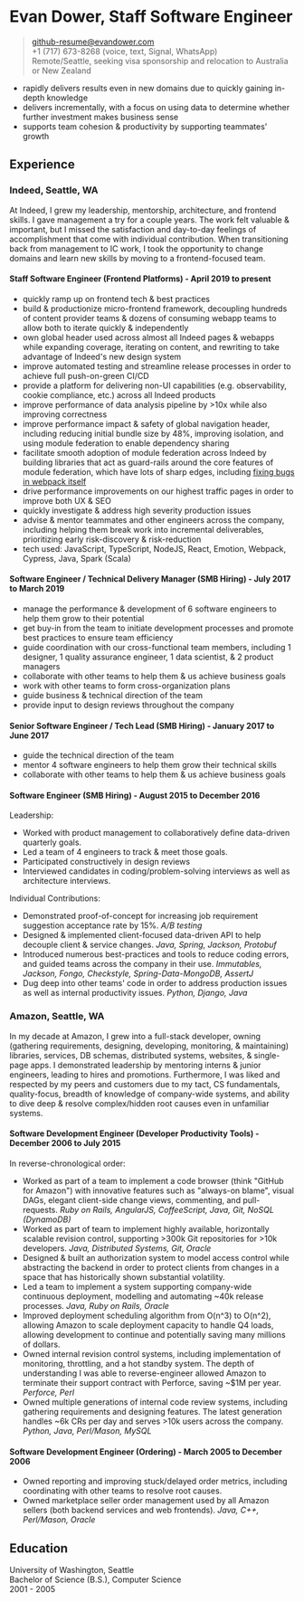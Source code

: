 # Evan Dower, Staff Software Engineer

> github-resume@evandower.com  
> +1 (717) 673-8268 (voice, text, Signal, WhatsApp)  
> Remote/Seattle, seeking visa sponsorship and relocation to Australia or New Zealand

* rapidly delivers results even in new domains due to quickly gaining in-depth knowledge
* delivers incrementally, with a focus on using data to determine whether further investment makes business sense
* supports team cohesion & productivity by supporting teammates' growth

## Experience

### Indeed, Seattle, WA

At Indeed, I grew my leadership, mentorship, architecture, and frontend skills. I gave management a try for a couple years. The work felt valuable & important, but I missed the satisfaction and day-to-day feelings of accomplishment that come with individual contribution. When transitioning back from management to IC work, I took the opportunity to change domains and learn new skills by moving to a frontend-focused team.

#### Staff Software Engineer (Frontend Platforms) - April 2019 to present

* quickly ramp up on frontend tech & best practices
* build & productionize micro-frontend framework, decoupling hundreds of content provider teams & dozens of consuming webapp teams to allow both to iterate quickly & independently
* own global header used across almost all Indeed pages & webapps while expanding coverage, iterating on content, and rewriting to take advantage of Indeed's new design system
* improve automated testing and streamline release processes in order to achieve full push-on-green CI/CD
* provide a platform for delivering non-UI capabilities (e.g. observability, cookie compliance, etc.) across all Indeed products
* improve performance of data analysis pipeline by >10x while also improving correctness
* improve performance impact & safety of global navigation header, including reducing initial bundle size by 48%, improving isolation, and using module federation to enable dependency sharing
* facilitate smooth adoption of module federation across Indeed by building libraries that act as guard-rails around the core features of module federation, which have lots of sharp edges, including [fixing bugs in webpack itself](https://github.com/webpack/webpack/pull/16031)
* drive performance improvements on our highest traffic pages in order to improve both UX & SEO
* quickly investigate & address high severity production issues
* advise & mentor teammates and other engineers across the company, including helping them break work into incremental deliverables, prioritizing early risk-discovery & risk-reduction
* tech used: JavaScript, TypeScript, NodeJS, React, Emotion, Webpack, Cypress, Java, Spark (Scala)

#### Software Engineer / Technical Delivery Manager (SMB Hiring) - July 2017 to March 2019

* manage the performance & development of 6 software engineers to help them grow to their potential
* get buy-in from the team to initiate development processes and promote best practices to ensure team efficiency
* guide coordination with our cross-functional team members, including 1 designer, 1 quality assurance engineer, 1 data scientist, & 2 product managers
* collaborate with other teams to help them & us achieve business goals
* work with other teams to form cross-organization plans
* guide business & technical direction of the team
* provide input to design reviews throughout the company

#### Senior Software Engineer / Tech Lead (SMB Hiring) - January 2017 to June 2017

* guide the technical direction of the team
* mentor 4 software engineers to help them grow their technical skills
* collaborate with other teams to help them & us achieve business goals

#### Software Engineer (SMB Hiring) - August 2015 to December 2016

Leadership:

* Worked with product management to collaboratively define data-driven quarterly goals.
* Led a team of 4 engineers to track & meet those goals.
* Participated constructively in design reviews
* Interviewed candidates in coding/problem-solving interviews as well as architecture interviews.

Individual Contributions:

* Demonstrated proof-of-concept for increasing job requirement suggestion acceptance rate by 15%. *A/B testing*
* Designed & implemented client-focused data-driven API to help decouple client & service changes. *Java, Spring, Jackson, Protobuf*
* Introduced numerous best-practices and tools to reduce coding errors, and guided teams across the company in their use. *Immutables, Jackson, Fongo, Checkstyle, Spring-Data-MongoDB, AssertJ*
* Dug deep into other teams' code in order to address production issues as well as internal productivity issues. *Python, Django, Java*

### Amazon, Seattle, WA

In my decade at Amazon, I grew into a full-stack developer, owning (gathering requirements, designing, developing, monitoring, & maintaining) libraries, services, DB schemas, distributed systems, websites, & single-page apps. I demonstrated leadership by mentoring interns & junior engineers, leading to hires and promotions. Furthermore, I was liked and respected by my peers and customers due to my tact, CS fundamentals, quality-focus, breadth of knowledge of company-wide systems, and ability to dive deep & resolve complex/hidden root causes even in unfamiliar systems.

#### Software Development Engineer (Developer Productivity Tools) - December 2006 to July 2015

In reverse-chronological order:

* Worked as part of a team to implement a code browser (think "GitHub for Amazon") with innovative features such as "always-on blame", visual DAGs, elegant client-side change views, commenting, and pull-requests. *Ruby on Rails, AngularJS, CoffeeScript, Java, Git, NoSQL (DynamoDB)*
* Worked as part of team to implement highly available, horizontally scalable revision control, supporting >300k Git repositories for >10k developers. *Java, Distributed Systems, Git, Oracle*
* Designed & built an authorization system to model access control while abstracting the backend in order to protect clients from changes in a space that has historically shown substantial volatility.
* Led a team to implement a system supporting company-wide continuous deployment, modelling and automating ~40k release processes. *Java, Ruby on Rails, Oracle*
* Improved deployment scheduling algorithm from O(n^3) to O(n^2), allowing Amazon to scale deployment capacity to handle Q4 loads, allowing development to continue and potentially saving many millions of dollars.
* Owned internal revision control systems, including implementation of monitoring, throttling, and a hot standby system. The depth of understanding I was able to reverse-engineer allowed Amazon to terminate their support contract with Perforce, saving ~$1M per year. *Perforce, Perl*
* Owned multiple generations of internal code review systems, including gathering requirements and designing features. The latest generation handles ~6k CRs per day and serves >10k users across the company. *Python, Java, Perl/Mason, MySQL*

#### Software Development Engineer (Ordering) - March 2005 to December 2006

* Owned reporting and improving stuck/delayed order metrics, including coordinating with other teams to resolve root causes.
* Owned marketplace seller order management used by all Amazon sellers (both backend services and web frontends). *Java, C++, Perl/Mason, Oracle*

## Education

University of Washington, Seattle  
Bachelor of Science (B.S.), Computer Science  
2001 - 2005
